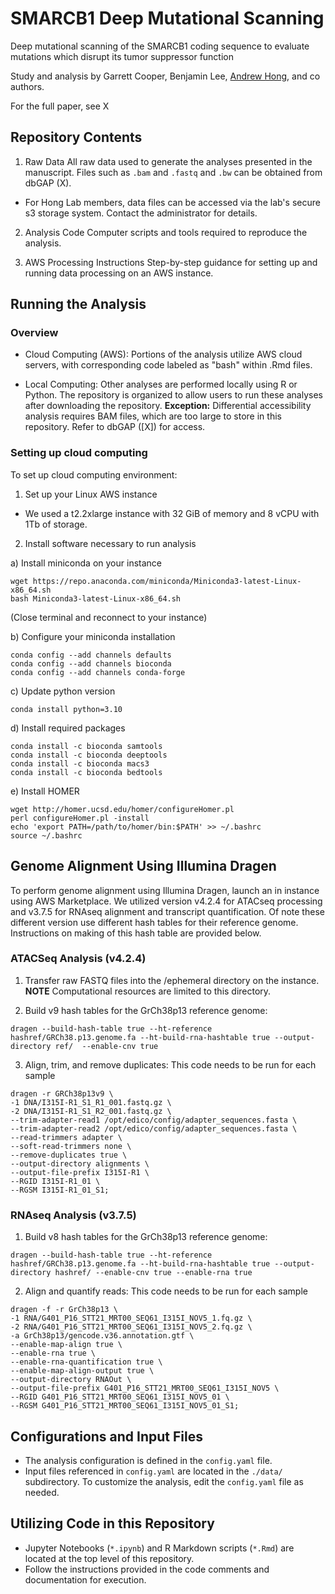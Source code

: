 # SMARCB1 Deep Mutational Scanning
Deep mutational scanning of the SMARCB1 coding sequence to evaluate mutations which disrupt its tumor suppressor function

Study and analysis by Garrett Cooper, Benjamin Lee, [Andrew Hong](https://www.thehonglab.org/), and co authors.

For the full paper, see X

## Repository Contents

1. Raw Data 
All raw data used to generate the analyses presented in the manuscript. Files such as ```.bam``` and ```.fastq``` and ```.bw``` can be obtained from dbGAP (X).

  - For Hong Lab members, data files can be accessed via the lab's secure s3 storage system. Contact the administrator for details.

2. Analysis Code
Computer scripts and tools required to reproduce the analysis.

3. AWS Processing Instructions
Step-by-step guidance for setting up and running data processing on an AWS instance.

## Running the Analysis

### Overview
- Cloud Computing (AWS): Portions of the analysis utilize AWS cloud servers, with corresponding code labeled as "bash" within .Rmd files.

- Local Computing: Other analyses are performed locally using R or Python. The repository is organized to allow users to run these analyses after downloading the repository. **Exception:** Differential accessibility analysis requires BAM files, which are too large to store in this repository. Refer to dbGAP ([X]) for access.



### Setting up cloud computing
To set up cloud computing environment:

1. Set up your Linux AWS instance
  - We used a t2.2xlarge instance with 32 GiB of memory and 8 vCPU with 1Tb of storage.
  
2. Install software necessary to run analysis

a) Install miniconda on your instance
```
wget https://repo.anaconda.com/miniconda/Miniconda3-latest-Linux-x86_64.sh
bash Miniconda3-latest-Linux-x86_64.sh
```
(Close terminal and reconnect to your instance)

b) Configure your miniconda installation
```
conda config --add channels defaults
conda config --add channels bioconda
conda config --add channels conda-forge
```

c) Update python version
```
conda install python=3.10
```

d) Install required packages
```
conda install -c bioconda samtools
conda install -c bioconda deeptools
conda install -c bioconda macs3
conda install -c bioconda bedtools
```

e) Install HOMER
```
wget http://homer.ucsd.edu/homer/configureHomer.pl
perl configureHomer.pl -install
echo 'export PATH=/path/to/homer/bin:$PATH' >> ~/.bashrc
source ~/.bashrc
```

## Genome Alignment Using Illumina Dragen

To perform genome alignment using Illumina Dragen, launch an in instance using AWS Marketplace.
We utilized version v4.2.4 for ATACseq processing and v3.7.5 for RNAseq alignment and transcript quantification. Of note these different version use different hash tables for their reference genome. Instructions on making of this hash table are provided below.

### ATACSeq Analysis (v4.2.4)
1. Transfer raw FASTQ files into the /ephemeral directory on the instance.
**NOTE** Computational resources are limited to this directory. 

2. Build v9 hash tables for the GrCh38p13 reference genome:

```
dragen --build-hash-table true --ht-reference hashref/GRCh38.p13.genome.fa --ht-build-rna-hashtable true --output-directory ref/  --enable-cnv true
```

3. Align, trim, and remove duplicates:
This code needs to be run for each sample
```
dragen -r GRCh38p13v9 \
-1 DNA/I315I-R1_S1_R1_001.fastq.gz \
-2 DNA/I315I-R1_S1_R2_001.fastq.gz \
--trim-adapter-read1 /opt/edico/config/adapter_sequences.fasta \
--trim-adapter-read2 /opt/edico/config/adapter_sequences.fasta \
--read-trimmers adapter \
--soft-read-trimmers none \
--remove-duplicates true \
--output-directory alignments \
--output-file-prefix I315I-R1 \
--RGID I315I-R1_01 \
--RGSM I315I-R1_01_S1;
```

### RNAseq Analysis (v3.7.5)
1. Build v8 hash tables for the GrCh38p13 reference genome:

```
dragen --build-hash-table true --ht-reference hashref/GRCh38.p13.genome.fa --ht-build-rna-hashtable true --output-directory hashref/ --enable-cnv true --enable-rna true
```

2. Align and quantify reads:
This code needs to be run for each sample
```
dragen -f -r GrCh38p13 \
-1 RNA/G401_P16_STT21_MRT00_SEQ61_I315I_NOV5_1.fq.gz \
-2 RNA/G401_P16_STT21_MRT00_SEQ61_I315I_NOV5_2.fq.gz \
-a GrCh38p13/gencode.v36.annotation.gtf \
--enable-map-align true \
--enable-rna true \
--enable-rna-quantification true \
--enable-map-align-output true \
--output-directory RNAOut \
--output-file-prefix G401_P16_STT21_MRT00_SEQ61_I315I_NOV5 \
--RGID G401_P16_STT21_MRT00_SEQ61_I315I_NOV5_01 \
--RGSM G401_P16_STT21_MRT00_SEQ61_I315I_NOV5_01_S1;
```


## Configurations and Input Files

- The analysis configuration is defined in the ```config.yaml``` file.
- Input files referenced in ```config.yaml``` are located in the ```./data/``` subdirectory.
To customize the analysis, edit the ```config.yaml``` file as needed.


## Utilizing Code in this Repository

- Jupyter Notebooks (```*.ipynb```) and R Markdown scripts (```*.Rmd```) are located at the top level of this repository.
- Follow the instructions provided in the code comments and documentation for execution.




